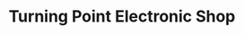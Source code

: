 ---
title: "Turning Point Electronic Shop"
url: /baguio/turning-point-electronic-shop/
shop: electronics
---